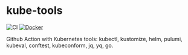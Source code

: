 # kube-tools

![CI](https://github.com/verik-systems/kube-tools/workflows/CI/badge.svg)
[![Docker](https://img.shields.io/badge/Docker%20Hub-veriks%2Fkube--tools-blue)](https://hub.docker.com/r/veriks/kube-tools)

Github Action with Kubernetes tools:
kubectl, kustomize, helm, pulumi, kubeval, conftest, kubeconform, jq, yq, go.
